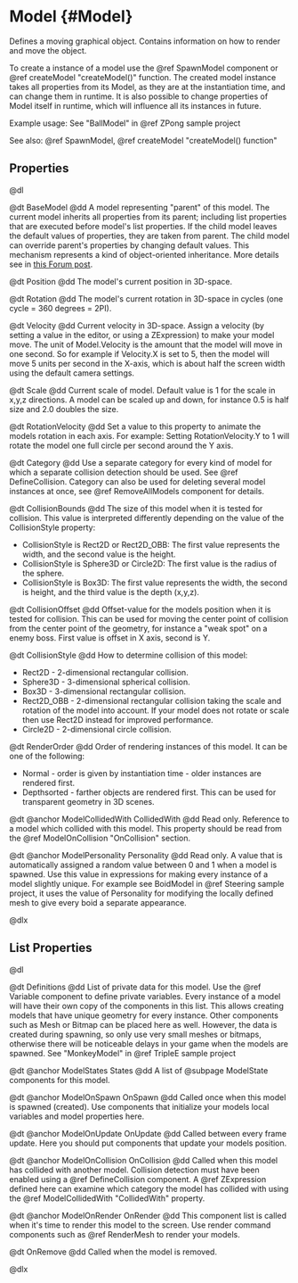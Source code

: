 # Model {#Model}

Defines a moving graphical object. Contains information on how to render and move the object.

To create a instance of a model use the @ref SpawnModel component or @ref createModel "createModel()" function. The created model instance takes all properties from its Model, as they are at the instantiation time, and can change them in runtime. It is also possible to change properties of Model itself in runtime, which will influence all its instances in future.

Example usage: See "BallModel" in @ref ZPong sample project

See also: @ref SpawnModel, @ref createModel "createModel() function"

## Properties

@dl

@dt BaseModel
@dd A model representing "parent" of this model. The current model inherits all properties from its parent; including list properties that are executed before model's list properties. If the child model leaves the default values of properties, they are taken from parent. The child model can override parent's properties by changing default values. This mechanism represents a kind of object-oriented inheritance. More details see in [this Forum post](http://www.emix8.org/forum/viewtopic.php?p=6841#p6841).

@dt Position
@dd The model's current position in 3D-space.

@dt Rotation
@dd The model's current rotation in 3D-space in cycles (one cycle = 360 degrees = 2PI).

@dt Velocity
@dd Current velocity in 3D-space. Assign a velocity (by setting a value in the editor, or using a ZExpression) to make your model move. The unit of Model.Velocity is the amount that the model will move in one second. So for example if Velocity.X is set to 5, then the model will move 5 units per second in the X-axis, which is about half the screen width using the default camera settings.

@dt Scale
@dd Current scale of model. Default value is 1 for the scale in x,y,z directions. A model can be scaled up and down, for instance 0.5 is half size and 2.0 doubles the size.

@dt RotationVelocity
@dd Set a value to this property to animate the models rotation in each axis. For example: Setting RotationVelocity.Y to 1 will rotate the model one full circle per second around the Y axis.

@dt Category
@dd Use a separate category for every kind of model for which a separate collision detection should be used. See @ref DefineCollision. Category can also be used for deleting several model instances at once, see @ref RemoveAllModels component for details.

@dt CollisionBounds
@dd The size of this model when it is tested for collision. This value is interpreted differently depending on the value of the CollisionStyle property:

* CollisionStyle is Rect2D or Rect2D_OBB: The first value represents the width, and the second value is the height.
* CollisionStyle is Sphere3D or Circle2D: The first value is the radius of the sphere.
* CollisionStyle is Box3D: The first value represents the width, the second is height, and the third value is the depth (x,y,z).

@dt CollisionOffset
@dd Offset-value for the models position when it is tested for collision. This can be used for moving the center point of collision from the center point of the geometry, for instance a "weak spot" on a enemy boss. First value is offset in X axis, second is Y.

@dt CollisionStyle
@dd How to determine collision of this model:

* Rect2D - 2-dimensional rectangular collision.
* Sphere3D - 3-dimensional spherical collision.
* Box3D - 3-dimensional rectangular collision.
* Rect2D_OBB - 2-dimensional rectangular collision taking the scale and rotation of the model into account. If your model does not rotate or scale then use Rect2D instead for improved performance.
* Circle2D - 2-dimensional circle collision.

@dt RenderOrder
@dd Order of rendering instances of this model. It can be one of the following:

* Normal - order is given by instantiation time - older instances are rendered first.
* Depthsorted - farther objects are rendered first. This can be used for transparent geometry in 3D scenes.

@dt @anchor ModelCollidedWith CollidedWith
@dd Read only. Reference to a model which collided with this model. This property should be read from the @ref ModelOnCollision "OnCollision" section.

@dt @anchor ModelPersonality Personality
@dd Read only. A value that is automatically assigned a random value between 0 and 1 when a model is spawned. Use this value in expressions for making every instance of a model slightly unique. For example see BoidModel in @ref Steering sample project, it uses the value of Personality for modifying the locally defined mesh to give every boid a separate appearance.

@dlx

## List Properties

@dl

@dt Definitions
@dd List of private data for this model. Use the @ref Variable component to define private variables. Every instance of a model will have their own copy of the components in this list. This allows creating models that have unique geometry for every instance. Other components such as Mesh or Bitmap can be placed here as well. However, the data is created during spawning, so only use very small meshes or bitmaps, otherwise there will be noticeable delays in your game when the models are spawned. See "MonkeyModel" in @ref TripleE sample project

@dt @anchor ModelStates States
@dd A list of @subpage ModelState components for this model.

@dt @anchor ModelOnSpawn OnSpawn
@dd Called once when this model is spawned (created). Use components that initialize your models local variables and model properties here.

@dt @anchor ModelOnUpdate OnUpdate
@dd Called between every frame update. Here you should put components that update your models position.

@dt @anchor ModelOnCollision OnCollision
@dd Called when this model has collided with another model. Collision detection must have been enabled using a @ref DefineCollision component. A @ref ZExpression defined here can examine which category the model has collided with using the @ref ModelCollidedWith "CollidedWith" property.

@dt @anchor ModelOnRender OnRender
@dd This component list is called when it's time to render this model to the screen. Use render command components such as @ref RenderMesh to render your models.

@dt OnRemove
@dd Called when the model is removed.

@dlx
